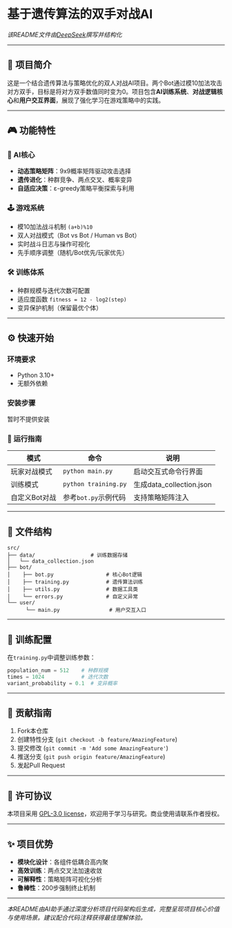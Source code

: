 
# 基于遗传算法的双手对战AI

*该README文件由[DeepSeek](https://github.com/deepseek-ai/DeepSeek-R1)撰写并结构化*

---

## 📜 项目简介
这是一个结合遗传算法与策略优化的双人对战AI项目。两个Bot通过模10加法攻击对方双手，目标是将对方双手数值同时变为0。项目包含**AI训练系统**、**对战逻辑核心**和**用户交互界面**，展现了强化学习在游戏策略中的实践。

---

## 🎮 功能特性

### 🧠 AI核心
- **动态策略矩阵**：9x9概率矩阵驱动攻击选择
- **遗传进化**：种群竞争、两点交叉、概率变异
- **自适应决策**：ε-greedy策略平衡探索与利用

### 🕹️ 游戏系统
- 模10加法战斗机制 `(a+b)%10`
- 双人对战模式（Bot vs Bot / Human vs Bot）
- 实时战斗日志与操作可视化
- 先手顺序调整（随机/Bot优先/玩家优先）

### 🛠️ 训练体系
- 种群规模与迭代次数可配置
- 适应度函数 `fitness = 12 - log2(step)`
- 变异保护机制（保留最优个体）

---

## ⚙️ 快速开始

### 环境要求
- Python 3.10+
- 无额外依赖

### 安装步骤
暂时不提供安装


### 🏃 运行指南
| 模式                | 命令                  | 说明                     |
|---------------------|-----------------------|--------------------------|
| 玩家对战模式        | `python main.py`      | 启动交互式命令行界面     |
| 训练模式            | `python training.py`  | 生成data_collection.json |
| 自定义Bot对战       | 参考`bot.py`示例代码  | 支持策略矩阵注入         |

---

## 📂 文件结构
```text
src/
├── data/                  # 训练数据存储
│   └── data_collection.json
├── bot/
│    ├── bot.py                 # 核心Bot逻辑
│    ├── training.py            # 遗传算法训练
│    ├── utils.py               # 数据工具类
│    └── errors.py              # 自定义异常
└── user/
      └── main.py                # 用户交互入口

```

---

## 🧪 训练配置
在`training.py`中调整训练参数：
```python
population_num = 512    # 种群规模
times = 1024            # 迭代次数
variant_probability = 0.1  # 变异概率
```

---

## 🤝 贡献指南
1. Fork本仓库
2. 创建特性分支 (`git checkout -b feature/AmazingFeature`)
3. 提交修改 (`git commit -m 'Add some AmazingFeature'`)
4. 推送分支 (`git push origin feature/AmazingFeature`)
5. 发起Pull Request

---

## 📄 许可协议
本项目采用 [GPL-3.0 license](https://www.gnu.org/licenses/gpl-3.0.txt)，欢迎用于学习与研究。商业使用请联系作者授权。

---

## ✨ 项目优势
- **模块化设计**：各组件低耦合高内聚
- **高效训练**：两点交叉法加速收敛
- **可解释性**：策略矩阵可视化分析
- **鲁棒性**：200步强制终止机制

---

*本README由AI助手通过深度分析项目代码架构后生成，完整呈现项目核心价值与使用场景。建议配合代码注释获得最佳理解体验。*
